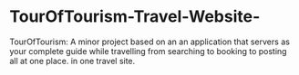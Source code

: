 # TourOfTourism-Travel-Website-
TourOfTourism: A minor project based on an an application that servers as your complete guide  while travelling from searching to booking to posting all at one place. in one travel site.
